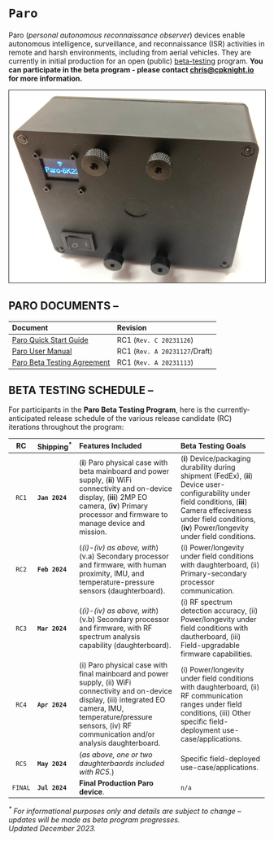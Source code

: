 # `Paro`

Paro (_personal autonomous reconnaissance observer_) devices enable autonomous intelligence, surveillance, and reconnaissance (ISR) activities in remote and harsh environments, including from aerial vehicles. They are currently in initial production for an open (public) [beta-testing](https://www.howtogeek.com/758686/what-is-beta-testing/) program. **You can participate in the beta program - please contact [chris@cpknight.io](mailto:chris@cpknight.io) for more information.**

<img src="content/PARO-019P-reference-800px.png" border="1" />

## PARO DOCUMENTS &ndash;

| Document | Revision |
| :------- | :------- |
| [Paro Quick Start Guide](content/PARO-RC1-Quick-Start-Guide.pdf)| RC1 (`Rev. C 20231126`) |
| [Paro User Manual](content/PARO-RC1-User-Manual.pdf) | RC1 (`Rev. A 20231127`/Draft) |
| [Paro Beta Testing Agreement](content/PARO-RC1-Beta-Testing-Agreement.md) | RC1 (`Rev. A 20231113`) |


## BETA TESTING SCHEDULE &ndash;

For participants in the **Paro Beta Testing Program**, here is the currently-anticipated release schedule of the various release candidate (RC) iterations throughout the program:

| RC  | Shipping<sup>*</sup> | Features Included | Beta Testing Goals |
| :-: | :------------------- | :---------------- | :----------------- |
| `RC1` | **`Jan 2024`** | (**i**) Paro physical case with beta mainboard and power supply, (**ii**) WiFi connectivity and on-device display, (**iii**) 2MP EO camera, (**iv**) Primary processor and firmware to manage device and mission. | (**i**) Device/packaging durability during shipment (FedEx), (**ii**) Device user-configurability under field conditions, (**iii**) Camera effeciveness under field conditions, (**iv**) Power/longevity under field conditions. |
| `RC2` | **`Feb 2024`** | (_(i)-(iv) as above, with_) (v.a) Secondary processor and firmware, with human proximity, IMU, and temperature-pressure sensors (daughterboard). | (i) Power/longevity under field conditions with daughterboard, (ii) Primary-secondary processor communication. |
| `RC3` | **`Mar 2024`** | (_(i)-(iv) as above, with_) (v.b) Secondary processor and firmware, with RF spectrum analysis capability (daughterboard). | (i) RF spectrum detection accuracy, (ii) Power/longevity under field conditions with dautherboard, (iii) Field-upgradable firmware capabilities. |
| `RC4` | **`Apr 2024`** | (i) Paro physical case with final mainboard and power supply, (ii) WiFi connectivity and on-device display, (iii) integrated EO camera, IMU, temperature/pressure sensors, (iv) RF communication and/or analysis daughterboard. | (i) Power/longevity under field conditions with daughterboard, (ii) RF communication ranges under field conditions, (iii) Other specific field-deployment use-case/applications. | 
| `RC5` | **`May 2024`** |  (_as above, one or two daughterbaords included with RC5._) | Specific field-deployed use-case/applications. |
| `FINAL` | **`Jul 2024`** | **Final Production Paro device**. | `n/a` |

 _<sup>*</sup> For informational purposes only and details are subject to change &ndash; updates will be made as beta program progresses.<br />Updated December 2023._

